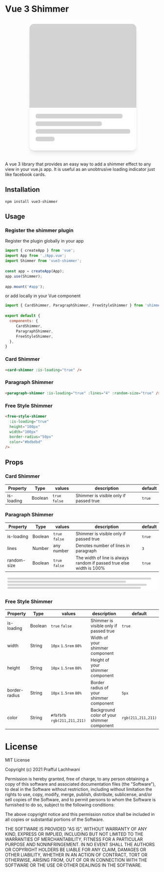 # Vue 3 Shimmer

 <p align="center"><img src="./assets/card.gif" /></p>

A vue 3 library that provides an easy way to add a shimmer effect to any view in your vue.js app. It is useful as an unobtrusive loading indicator just like facebook cards.

## Installation

```
npm install vue3-shimmer
```

## Usage
### Register the shimmer plugin
Register the plugin globally in your app
```js
import { createApp } from 'vue';
import App from './App.vue';
import Shimmer from 'vue3-shimmer';

const app = createApp(App);
app.use(Shimmer);

app.mount('#app');
````
or add locally in your Vue component
```js
import { CardShimmer, ParagraphShimmer, FreeStyleShimmer } from 'shimmer'

export default {
  components: {
     CardShimmer,
     ParagraphShimmer,
     FreeStyleShimmer,
  },
}
```
### Card Shimmer
```html
<card-shimmer :is-loading="true" />
```
### Paragraph Shimmer
```html
<paragraph-shimmer :is-loading="true" :lines="4" :random-size="true" />
```
### Free Style Shimmer
```html
<free-style-shimmer
  :is-loading="true"
  height="100px"
  width="100px"
  border-radius="50px"
  color="#bdbdbd"
/>
```

## Props
### Card Shimmer

| Property   | Type    | values         | description                            | default |
|------------|---------|----------------|----------------------------------------|---------|
| is-loading | Boolean | `true` `false` | Shimmer is visible only if passed true | `true`  |

### Paragraph Shimmer
 
| Property    | Type    | values         | description                                                          | default |
|-------------|---------|----------------|----------------------------------------------------------------------|---------|
| is-loading  | Boolean | `true` `false` | Shimmer is visible only if passed true                               | `true`  |
| lines       | Number  | any number     | Denotes number of lines in paragraph                                 | `3`     |
| random-size | Boolean | `true` `false` | The width of line is always random if passed true else width is 100% | `true`  |

<p align="center"><img src="./assets/paragraph.gif" /></p>

### Free Style Shimmer

| Property      | Type    | values                       | description                                | default            |
|---------------|---------|------------------------------|--------------------------------------------|--------------------|
| is-loading    | Boolean | `true` `false`               | Shimmer is visible only if passed true     | `true`             |
| width         | String  | `10px` `1.5rem` `80%`        | Width of your shimmer component            |                    |
| height        | String  | `10px` `1.5rem` `80%`        | Height of your shimmer component           |                    |
| border-radius | String  | `10px` `1.5rem` `80%`        | Border radius of your shimmer component    | `5px`              |
| color         | String  | `#fbfbfb` `rgb(211,211,211)` | Background color of your shimmer component | `rgb(211,211,211)` |

# License

MIT License

Copyright (c) 2021 Prafful Lachhwani

Permission is hereby granted, free of charge, to any person obtaining a copy
of this software and associated documentation files (the "Software"), to deal
in the Software without restriction, including without limitation the rights
to use, copy, modify, merge, publish, distribute, sublicense, and/or sell
copies of the Software, and to permit persons to whom the Software is
furnished to do so, subject to the following conditions:

The above copyright notice and this permission notice shall be included in all
copies or substantial portions of the Software.

THE SOFTWARE IS PROVIDED "AS IS", WITHOUT WARRANTY OF ANY KIND, EXPRESS OR
IMPLIED, INCLUDING BUT NOT LIMITED TO THE WARRANTIES OF MERCHANTABILITY,
FITNESS FOR A PARTICULAR PURPOSE AND NONINFRINGEMENT. IN NO EVENT SHALL THE
AUTHORS OR COPYRIGHT HOLDERS BE LIABLE FOR ANY CLAIM, DAMAGES OR OTHER
LIABILITY, WHETHER IN AN ACTION OF CONTRACT, TORT OR OTHERWISE, ARISING FROM,
OUT OF OR IN CONNECTION WITH THE SOFTWARE OR THE USE OR OTHER DEALINGS IN THE
SOFTWARE.
